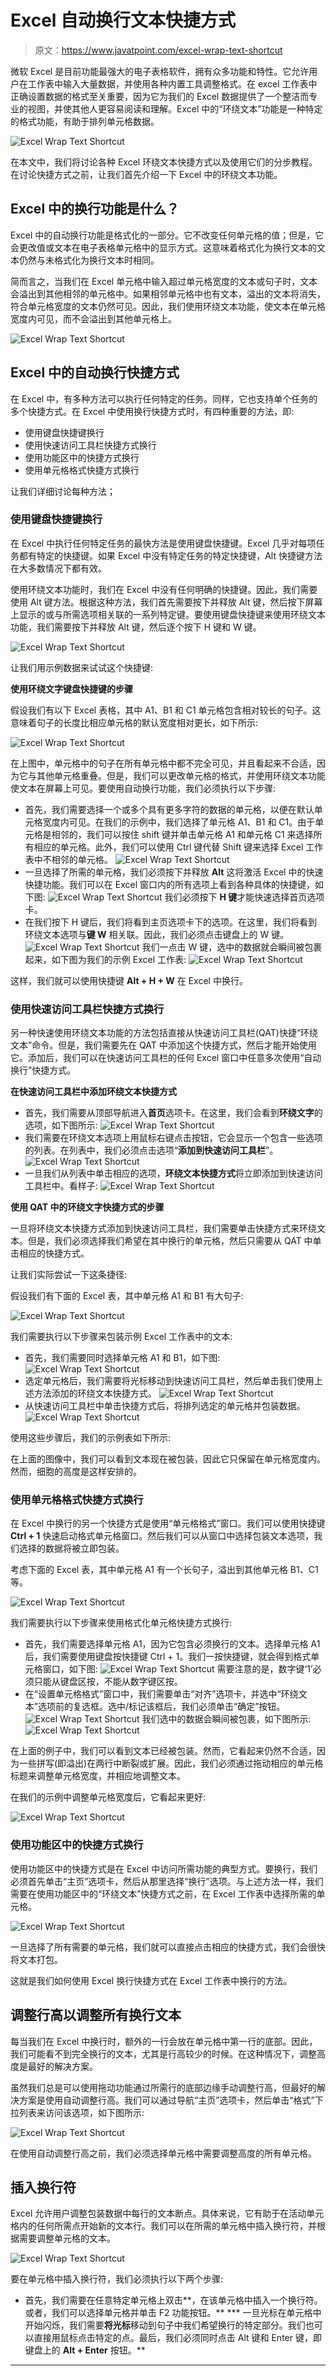 # Excel 自动换行文本快捷方式

> 原文：<https://www.javatpoint.com/excel-wrap-text-shortcut>

微软 Excel 是目前功能最强大的电子表格软件，拥有众多功能和特性。它允许用户在工作表中输入大量数据，并使用各种内置工具调整格式。在 excel 工作表中正确设置数据的格式至关重要，因为它为我们的 Excel 数据提供了一个整洁而专业的视图，并使其他人更容易阅读和理解。Excel 中的“环绕文本”功能是一种特定的格式功能，有助于排列单元格数据。

![Excel Wrap Text Shortcut](img/705bfc5b4344621d21bbd4793910b281.png)

在本文中，我们将讨论各种 Excel 环绕文本快捷方式以及使用它们的分步教程。在讨论快捷方式之前，让我们首先介绍一下 Excel 中的环绕文本功能。

## Excel 中的换行功能是什么？

Excel 中的自动换行功能是格式化的一部分。它不改变任何单元格的值；但是，它会更改值或文本在电子表格单元格中的显示方式。这意味着格式化为换行文本的文本仍然与未格式化为换行文本时相同。

简而言之，当我们在 Excel 单元格中输入超过单元格宽度的文本或句子时，文本会溢出到其他相邻的单元格中。如果相邻单元格中也有文本，溢出的文本将消失，符合单元格宽度的文本仍然可见。因此，我们使用环绕文本功能，使文本在单元格宽度内可见，而不会溢出到其他单元格上。

![Excel Wrap Text Shortcut](img/f88fef0018a5ff5ac163652ebb3c0ac3.png)

## Excel 中的自动换行快捷方式

在 Excel 中，有多种方法可以执行任何特定的任务。同样，它也支持单个任务的多个快捷方式。在 Excel 中使用换行快捷方式时，有四种重要的方法，即:

*   使用键盘快捷键换行
*   使用快速访问工具栏快捷方式换行
*   使用功能区中的快捷方式换行
*   使用单元格格式快捷方式换行

让我们详细讨论每种方法；

### 使用键盘快捷键换行

在 Excel 中执行任何特定任务的最快方法是使用键盘快捷键。Excel 几乎对每项任务都有特定的快捷键。如果 Excel 中没有特定任务的特定快捷键，Alt 快捷键方法在大多数情况下都有效。

使用环绕文本功能时，我们在 Excel 中没有任何明确的快捷键。因此，我们需要使用 Alt 键方法。根据这种方法，我们首先需要按下并释放 Alt 键，然后按下屏幕上显示的或与所需选项相关联的一系列特定键。要使用键盘快捷键来使用环绕文本功能，我们需要按下并释放 Alt 键，然后逐个按下 H 键和 W 键。

![Excel Wrap Text Shortcut](img/e093f16ac23e8c639501a7be4254853a.png)

让我们用示例数据来试试这个快捷键:

**使用环绕文字键盘快捷键的步骤**

假设我们有以下 Excel 表格，其中 A1、B1 和 C1 单元格包含相对较长的句子。这意味着句子的长度比相应单元格的默认宽度相对更长，如下所示:

![Excel Wrap Text Shortcut](img/a6f1ce8d4758dea50d3edbb3bf310508.png)

在上图中，单元格中的句子在所有单元格中都不完全可见，并且看起来不合适，因为它与其他单元格重叠。但是，我们可以更改单元格的格式，并使用环绕文本功能使文本在屏幕上可见。要使用自动换行功能，我们必须执行以下步骤:

*   首先，我们需要选择一个或多个具有更多字符的数据的单元格，以便在默认单元格宽度内可见。在我们的示例中，我们选择了单元格 A1、B1 和 C1。由于单元格是相邻的，我们可以按住 shift 键并单击单元格 A1 和单元格 C1 来选择所有相应的单元格。此外，我们可以使用 Ctrl 键代替 Shift 键来选择 Excel 工作表中不相邻的单元格。
    ![Excel Wrap Text Shortcut](img/a17134f104bf2c5a2d663f89af7873f5.png)
*   一旦选择了所需的单元格，我们必须按下并释放 **Alt** 这将激活 Excel 中的快速快捷功能。我们可以在 Excel 窗口内的所有选项上看到各种具体的快捷键，如下图:
    ![Excel Wrap Text Shortcut](img/a4a415a165f77df812bcaf146d09b6bb.png)
    我们必须按下 **H 键**才能快速选择首页选项卡。
*   在我们按下 H 键后，我们将看到主页选项卡下的选项。在这里，我们将看到环绕文本选项与**键 W** 相关联。因此，我们必须点击键盘上的 W 键。
    ![Excel Wrap Text Shortcut](img/5b94795ecd6dfe1f3e2402e4ddf2f972.png)
    我们一点击 W 键，选中的数据就会瞬间被包裹起来，如下图为我们的示例 Excel 工作表:
    ![Excel Wrap Text Shortcut](img/8cdf0665f6b5a9651f137f25d0a65b29.png)

这样，我们就可以使用快捷键 **Alt + H + W** 在 Excel 中换行。

### 使用快速访问工具栏快捷方式换行

另一种快速使用环绕文本功能的方法包括直接从快速访问工具栏(QAT)快捷“环绕文本”命令。但是，我们需要先在 QAT 中添加这个快捷方式，然后才能开始使用它。添加后，我们可以在快速访问工具栏的任何 Excel 窗口中任意多次使用“自动换行”快捷方式。

**在快速访问工具栏中添加环绕文本快捷方式**

*   首先，我们需要从顶部导航进入**首页**选项卡。在这里，我们会看到**环绕文字**的选项，如下图所示:
    ![Excel Wrap Text Shortcut](img/f48b08121c0a83a0daee806ab393ac65.png)
*   我们需要在环绕文本选项上用鼠标右键点击按钮，它会显示一个包含一些选项的列表。在列表中，我们必须点击选项“**添加到快速访问工具栏**”。
    ![Excel Wrap Text Shortcut](img/e0815447a1e0b3ec1b4bb7db584f05f0.png)
*   一旦我们从列表中单击相应的选项，**环绕文本快捷方式**将立即添加到快速访问工具栏中。看样子:
    ![Excel Wrap Text Shortcut](img/929b9f7295e236b0dc8d4bf5c1a60cbf.png)

**使用 QAT 中的环绕文字快捷方式的步骤**

一旦将环绕文本快捷方式添加到快速访问工具栏，我们需要单击快捷方式来环绕文本。但是，我们必须选择我们希望在其中换行的单元格，然后只需要从 QAT 中单击相应的快捷方式。

让我们实际尝试一下这条捷径:

假设我们有下面的 Excel 表，其中单元格 A1 和 B1 有大句子:

![Excel Wrap Text Shortcut](img/c4a639149b6a45a6a9a57fc53c25473d.png)

我们需要执行以下步骤来包装示例 Excel 工作表中的文本:

*   首先，我们需要同时选择单元格 A1 和 B1，如下图:
    ![Excel Wrap Text Shortcut](img/d69860c2413494406b29f304b3a1654e.png)
*   选定单元格后，我们需要将光标移动到快速访问工具栏，然后单击我们使用上述方法添加的环绕文本快捷方式。
    ![Excel Wrap Text Shortcut](img/a23bcdf18cf3229bb046ed0efd8da000.png)
*   从快速访问工具栏中单击快捷方式后，将排列选定的单元格并包装数据。
    ![Excel Wrap Text Shortcut](img/e8c569e43aa9241c89f30f3f74007590.png)

使用这些步骤后，我们的示例表如下所示:

在上面的图像中，我们可以看到文本现在被包装，因此它只保留在单元格宽度内。然而，细胞的高度是这样安排的。

### 使用单元格格式快捷方式换行

在 Excel 中换行的另一个快捷方式是使用“单元格格式”窗口。我们可以使用快捷键 **Ctrl + 1** 快速启动格式单元格窗口。然后我们可以从窗口中选择包装文本选项，我们选择的数据将被立即包装。

考虑下面的 Excel 表，其中单元格 A1 有一个长句子，溢出到其他单元格 B1、C1 等。

![Excel Wrap Text Shortcut](img/4c82bcbf03cdee89532822f72781aff0.png)

我们需要执行以下步骤来使用格式化单元格快捷方式换行:

*   首先，我们需要选择单元格 A1，因为它包含必须换行的文本。选择单元格 A1 后，我们需要使用键盘按快捷键 Ctrl + 1。我们一按快捷键，就会得到格式单元格窗口，如下图:
    ![Excel Wrap Text Shortcut](img/b5e7b8bba08d3905a029045b4b2ec001.png)
    需要注意的是，数字键‘1’必须只能从键盘区按，不能从数字键区按。
*   在“设置单元格格式”窗口中，我们需要单击“对齐”选项卡，并选中“环绕文本”选项前的复选框。选中/标记该框后，我们必须单击“确定”按钮。
    ![Excel Wrap Text Shortcut](img/4f6620fae93795b018a65d9b741445f2.png)
    我们选中的数据会瞬间被包裹，如下图所示:
    ![Excel Wrap Text Shortcut](img/94e4da1809df804ff6ef229f89384391.png)

在上面的例子中，我们可以看到文本已经被包装。然而，它看起来仍然不合适，因为一些拼写(即溢出)在两行中断裂或扩展。因此，我们必须通过拖动相应的单元格标题来调整单元格宽度，并相应地调整文本。

在我们的示例中调整单元格宽度后，它看起来更好:

![Excel Wrap Text Shortcut](img/6ed06de4c5bc41dcb9996acb22c02cf1.png)

### 使用功能区中的快捷方式换行

使用功能区中的快捷方式是在 Excel 中访问所需功能的典型方式。要换行，我们必须首先单击“主页”选项卡，然后从那里选择“换行”选项。与上述方法一样，我们需要在使用功能区中的“环绕文本”快捷方式之前，在 Excel 工作表中选择所需的单元格。

![Excel Wrap Text Shortcut](img/f3a3d43ffdd2be68b27182a115222d0b.png)

一旦选择了所有需要的单元格，我们就可以直接点击相应的快捷方式，我们会很快将文本打包。

这就是我们如何使用 Excel 换行快捷方式在 Excel 工作表中换行的方法。

## 调整行高以调整所有换行文本

每当我们在 Excel 中换行时，额外的一行会放在单元格中第一行的底部。因此，我们可能看不到完全换行的文本，尤其是行高较少的时候。在这种情况下，调整高度是最好的解决方案。

虽然我们总是可以使用拖动功能通过所需行的底部边缘手动调整行高，但最好的解决方案是使用自动调整行高。我们可以通过导航“主页”选项卡，然后单击“格式”下拉列表来访问该选项，如下图所示:

![Excel Wrap Text Shortcut](img/842b10018de953c524cdf89accef82cf.png)

在使用自动调整行高之前，我们必须选择单元格中需要调整高度的所有单元格。

## 插入换行符

Excel 允许用户调整包装数据中每行的文本断点。具体来说，它有助于在活动单元格内的任何所需点开始新的文本行。我们可以在所需的单元格中插入换行符，并根据需要调整单元格的文本。

![Excel Wrap Text Shortcut](img/8187161fcc6d5c1702a8a338181a88e5.png)

要在单元格中插入换行符，我们必须执行以下两个步骤:

*   首先，我们需要在任意特定单元格上双击**，在该单元格中插入一个换行符。或者，我们可以选择单元格并单击 F2 功能按钮。**
***   一旦光标在单元格中开始闪烁，我们需要**将光标**移动到句子中我们希望换行的特定部分。我们也可以直接用鼠标点击特定的点。最后，我们必须同时点击 Alt 键和 Enter 键，即键盘上的 **Alt + Enter** 按钮。**

 *** * ***